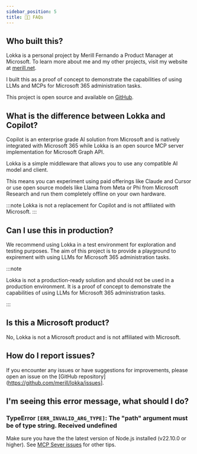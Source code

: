 ```yaml
---
sidebar_position: 5
title: 👨‍💻 FAQs
---
```


## Who built this?

Lokka is a personal project by Merill Fernando a Product Manager at Microsoft. To learn more about me and my other projects, visit my website at [merill.net](https://merill.net).

I built this as a proof of concept to demonstrate the capabilities of using LLMs and MCPs for Microsoft 365 administration tasks.

This project is open source and available on [GitHub](https://github.com/merill/lokka).

## What is the difference between Lokka and Copilot?

Copilot is an enterprise grade AI solution from Microsoft and is natively integrated with Microsoft 365 while Lokka is an open source MCP server implementation for Microsoft Graph API.

Lokka is a simple middleware that allows you to use any compatible AI model and client.

This means you can experiment using paid offerings like Claude and Cursor or use open source models like Llama from Meta or Phi from Microsoft Research and run them completely offline on your own hardware.

:::note
Lokka is not a replacement for Copilot and is not affiliated with Microsoft.
:::

## Can I use this in production?

We recommend using Lokka in a test environment for exploration and testing purposes. The aim of this project is to provide a playground to expirement with using LLMs for Microsoft 365 administration tasks.

:::note

Lokka is not a production-ready solution and should not be used in a production environment. It is a proof of concept to demonstrate the capabilities of using LLMs for Microsoft 365 administration tasks.

:::

## Is this a Microsoft product?

No, Lokka is not a Microsoft product and is not affiliated with Microsoft.

## How do I report issues?

If you encounter any issues or have suggestions for improvements, please open an issue on the [GitHub repository](https://github.com/merill/lokka/issues].

## I'm seeing this error message, what should I do?

### TypeError `[ERR_INVALID_ARG_TYPE]`: The "path" argument must be of type string. Received undefined

Make sure you have the the latest version of Node.js installed (v22.10.0 or higher). See [MCP Sever issues](https://github.com/merill/lokka/issues/3) for other tips.
